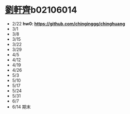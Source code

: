 # [**劉軒齊**](https://ceiba.ntu.edu.tw/course_admin/user/?op=stu_person&stu=b02106014&sort=)**b02106014**

* 2/22 **hw0: https://github.com/chinginggg/chinghuang**
* 3/1
* 3/8
* 3/15
* 3/22
* 3/29
* 4/5
* 4/12
* 4/19
* 4/26
* 5/3
* 5/10
* 5/17
* 5/24
* 5/31
* 6/7
* 6/14 期末



